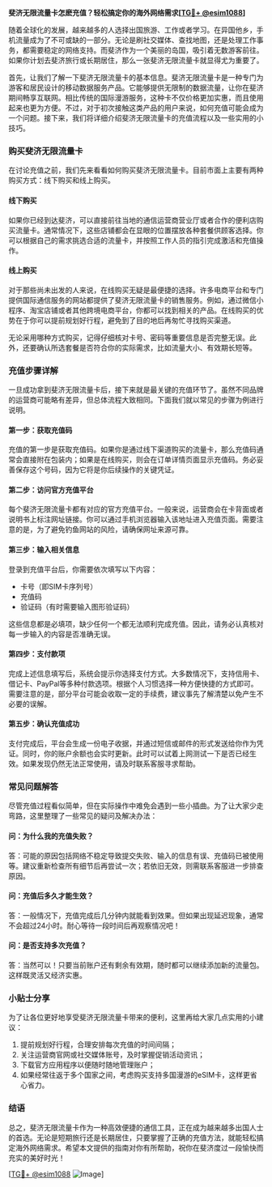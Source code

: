 **斐济无限流量卡怎麽充值？轻松搞定你的海外网络需求[[TG💪+ @esim1088](https://t.me/s/esim1088)]**

随着全球化的发展，越来越多的人选择出国旅游、工作或者学习。在异国他乡，手机流量成为了不可或缺的一部分。无论是刷社交媒体、查找地图，还是处理工作事务，都需要稳定的网络支持。而斐济作为一个美丽的岛国，吸引着无数游客前往。如果你计划去斐济旅行或长期居住，那么一张斐济无限流量卡就显得尤为重要了。

首先，让我们了解一下斐济无限流量卡的基本信息。斐济无限流量卡是一种专门为游客和居民设计的移动数据服务产品。它能够提供无限制的数据流量，让你在斐济期间畅享互联网。相比传统的国际漫游服务，这种卡不仅价格更加实惠，而且使用起来也更为方便。不过，对于初次接触这类产品的用户来说，如何充值可能会成为一个问题。接下来，我们将详细介绍斐济无限流量卡的充值流程以及一些实用的小技巧。

### **购买斐济无限流量卡**

在讨论充值之前，我们先来看看如何购买斐济无限流量卡。目前市面上主要有两种购买方式：线下购买和线上购买。

#### **线下购买**
如果你已经到达斐济，可以直接前往当地的通信运营商营业厅或者合作的便利店购买流量卡。通常情况下，这些店铺都会在显眼的位置摆放各种套餐供顾客选择。你可以根据自己的需求挑选合适的流量卡，并按照工作人员的指引完成激活和充值操作。

#### **线上购买**
对于那些尚未出发的人来说，在线购买无疑是最便捷的选择。许多电商平台和专门提供国际通信服务的网站都提供了斐济无限流量卡的销售服务。例如，通过微信小程序、淘宝店铺或者其他跨境电商平台，你都可以找到相关的产品。在线购买的优势在于你可以提前规划好行程，避免到了目的地后再匆忙寻找购买渠道。

无论采用哪种方式购买，记得仔细核对卡号、密码等重要信息是否完整无误。此外，还要确认所选套餐是否符合你的实际需求，比如流量大小、有效期长短等。

### **充值步骤详解**

一旦成功拿到斐济无限流量卡后，接下来就是最关键的充值环节了。虽然不同品牌的运营商可能略有差异，但总体流程大致相同。下面我们就以常见的步骤为例进行说明。

#### **第一步：获取充值码**
充值的第一步是获取充值码。如果你是通过线下渠道购买的流量卡，那么充值码通常会直接附在包装内；如果是在线购买，则会在订单详情页面显示充值码。务必妥善保存这个号码，因为它将是你后续操作的关键凭证。

#### **第二步：访问官方充值平台**
每个斐济无限流量卡都有对应的官方充值平台。一般来说，运营商会在卡背面或者说明书上标注网址链接。你可以通过手机浏览器输入该地址进入充值页面。需要注意的是，为了避免钓鱼网站的风险，请确保网址来源可靠。

#### **第三步：输入相关信息**
登录到充值平台后，你需要依次填写以下内容：
- 卡号（即SIM卡序列号）
- 充值码
- 验证码（有时需要输入图形验证码）

这些信息都是必填项，缺少任何一个都无法顺利完成充值。因此，请务必认真核对每一步输入的内容是否准确无误。

#### **第四步：支付款项**
完成上述信息填写后，系统会提示你选择支付方式。大多数情况下，支持信用卡、借记卡、PayPal等多种付款选项。根据个人习惯选择一种方便快捷的方式即可。需要注意的是，部分平台可能会收取一定的手续费，建议事先了解清楚以免产生不必要的误解。

#### **第五步：确认充值成功**
支付完成后，平台会生成一份电子收据，并通过短信或邮件的形式发送给你作为凭证。同时，你的账户余额也会实时更新。此时可以试着上网测试一下是否已经生效。如果发现仍然无法正常使用，请及时联系客服寻求帮助。

### **常见问题解答**

尽管充值过程看似简单，但在实际操作中难免会遇到一些小插曲。为了让大家少走弯路，这里整理了一些常见的疑问及解决办法：

#### **问：为什么我的充值失败？**
答：可能的原因包括网络不稳定导致提交失败、输入的信息有误、充值码已被使用等。建议重新检查所有细节后再尝试一次；若依旧无效，则需联系客服进一步排查原因。

#### **问：充值后多久才能生效？**
答：一般情况下，充值完成后几分钟内就能看到效果。但如果出现延迟现象，通常不会超过24小时。耐心等待一段时间后再观察情况吧！

#### **问：是否支持多次充值？**
答：当然可以！只要当前账户还有剩余有效期，随时都可以继续添加新的流量包。这样既灵活又经济实惠。

### **小贴士分享**

为了让各位更好地享受斐济无限流量卡带来的便利，这里再给大家几点实用的小建议：
1. 提前规划好行程，合理安排每次充值的时间间隔；
2. 关注运营商官网或社交媒体账号，及时掌握促销活动资讯；
3. 下载官方应用程序以便随时随地管理账户；
4. 如果经常往返于多个国家之间，考虑购买支持多国漫游的eSIM卡，这样更省心省力。

### **结语**

总之，斐济无限流量卡作为一种高效便捷的通信工具，正在成为越来越多出国人士的首选。无论是短期旅行还是长期居住，只要掌握了正确的充值方法，就能轻松搞定海外网络需求。希望本文提供的指南对你有所帮助，祝你在斐济度过一段愉快而充实的美好时光！

[[TG💪+ @esim1088](https://t.me/s/esim1088) ![Image](https://i.postimg.cc/4NQfJmqS/Snipaste-2025-05-13-00-14-12.png)]